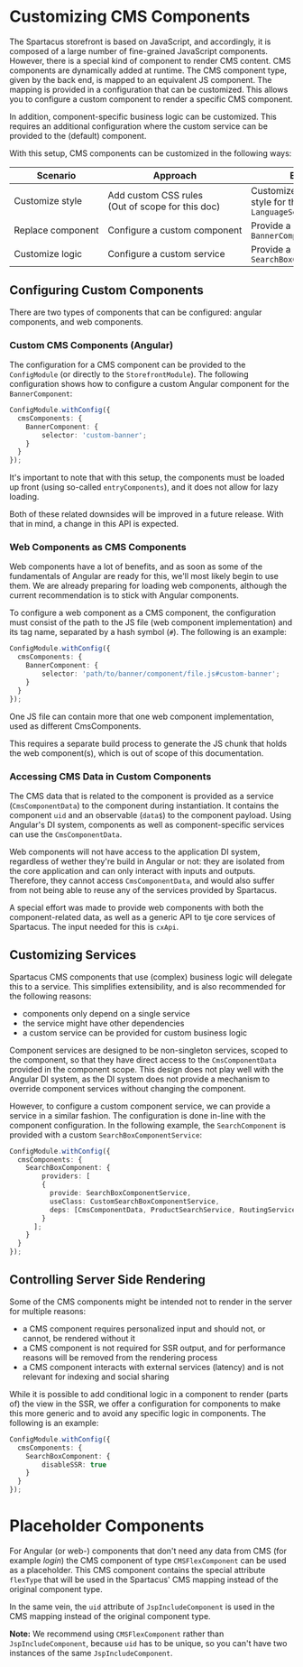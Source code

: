 # Customizing CMS Components

The Spartacus storefront is based on JavaScript, and accordingly, it is composed of a large number of fine-grained JavaScript components. However, there is a special kind of component to render CMS content. CMS components are dynamically added at runtime. The CMS component type, given by the back end, is mapped to an equivalent JS component. The mapping is provided in a configuration that can be customized. This allows you to configure a custom component to render a specific CMS component.

In addition, component-specific business logic can be customized. This requires an additional configuration where the custom service can be provided to the (default) component.

With this setup, CMS components can be customized in the following ways:

| Scenario          | Approach                                             | Example                                              |
| ----------------- | ---------------------------------------------------- | ---------------------------------------------------- |
| Customize style   | Add custom CSS rules<br/>(Out of scope for this doc) | Customize component style for the `LanguageSelector` |
| Replace component | Configure a custom component                         | Provide a custom `BannerComponent`                   |
| Customize logic   | Configure a custom service                           | Provide a custom `SearchBoxComponentService`         |

## Configuring Custom Components

There are two types of components that can be configured: angular components, and web components.

### Custom CMS Components (Angular)

The configuration for a CMS component can be provided to the `ConfigModule` (or directly to the `StorefrontModule`). The following configuration shows how to configure a custom Angular component for the `BannerComponent`:

```typescript
ConfigModule.withConfig({
  cmsComponents: {
    BannerComponent: {
        selector: 'custom-banner';
    }
  }
});
```

It's important to note that with this setup, the components must be loaded up front (using so-called `entryComponents`), and it does not allow for lazy loading.

Both of these related downsides will be improved in a future release. With that in mind, a change in this API is expected.

### Web Components as CMS Components

Web components have a lot of benefits, and as soon as some of the fundamentals of Angular are ready for this, we'll most likely begin to use them. We are already preparing for loading web components, although the current recommendation is to stick with Angular components.

To configure a web component as a CMS component, the configuration must consist of the path to the JS file (web component implementation) and its tag name, separated by a hash symbol (`#`). The following is an example:

```typescript
ConfigModule.withConfig({
  cmsComponents: {
    BannerComponent: {
        selector: 'path/to/banner/component/file.js#custom-banner';
    }
  }
});
```

One JS file can contain more that one web component implementation, used as different CmsComponents. 

This requires a separate build process to generate the JS chunk that holds the web component(s), which is out of scope of this documentation. 


### Accessing CMS Data in Custom Components

The CMS data that is related to the component is provided as a service (`CmsComponentData`) to the component during instantiation. It contains the component `uid` and an observable (`data$`) to the component payload. Using Angular's DI system, components as well as component-specific services can use the `CmsComponentData`.

Web components will not have access to the application DI system, regardless of wether they're build in Angular or not: they are isolated from the core application and can only interact with inputs and outputs. Therefore, they cannot access `CmsComponentData`, and would also suffer from not being able to reuse any of the services provided by Spartacus.

A special effort was made to provide web components with both the component-related data, as well as a generic API to tje core services of Spartacus. The input needed for this is `cxApi`.

## Customizing Services

Spartacus CMS components that use (complex) business logic will delegate this to a service. This simplifies extensibility, and is also recommended for the following reasons:

- components only depend on a single service
- the service might have other dependencies
- a custom service can be provided for custom business logic

Component services are designed to be non-singleton services, scoped to the component, so that they have direct access to the `CmsComponentData` provided in the component scope. This design does not play well with the Angular DI system, as the DI system does not provide a mechanism to override component services without changing the component.

However, to configure a custom component service, we can provide a service in a similar fashion. The configuration is done in-line with the component configuration. In the following example, the `SearchComponent` is provided with a custom `SearchBoxComponentService`:

```typescript
ConfigModule.withConfig({
  cmsComponents: {
    SearchBoxComponent: {
        providers: [
        {
          provide: SearchBoxComponentService,
          useClass: CustomSearchBoxComponentService,
          deps: [CmsComponentData, ProductSearchService, RoutingService]
        }
      ];
    }
  }
});
```

## Controlling Server Side Rendering

Some of the CMS components might be intended not to render in the server for multiple reasons:

- a CMS component requires personalized input and should not, or cannot, be rendered without it
- a CMS component is not required for SSR output, and for performance reasons will be removed from the rendering process
- a CMS component interacts with external services (latency) and is not relevant for indexing and social sharing

While it is possible to add conditional logic in a component to render (parts of) the view in the SSR, we offer a configuration for components to make this more generic and to avoid any specific logic in components. The following is an example:

```typescript
ConfigModule.withConfig({
  cmsComponents: {
    SearchBoxComponent: {
        disableSSR: true
    }
  }
});
```

# Placeholder Components

For Angular (or web-) components that don't need any data from CMS (for example *login*) the CMS component of type `CMSFlexComponent` can be used as a placeholder. This CMS component contains the special attribute `flexType` that will be used in the Spartacus' CMS mapping instead of the original component type.

In the same vein, the `uid` attribute of `JspIncludeComponent` is used in the CMS mapping instead of the original component type.

**Note:** We recommend using `CMSFlexComponent` rather than `JspIncludeComponent`, because `uid` has to be unique, so you can't have two instances of the same `JspIncludeComponent`.